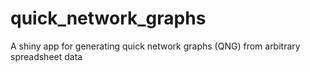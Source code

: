 # quick_network_graphs
A shiny app for generating quick network graphs (QNG) from arbitrary spreadsheet data
